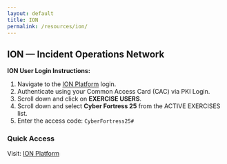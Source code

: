 ```yaml
---
layout: default
title: ION
permalink: /resources/ion/
---
```


<div class="card">
    <h2>ION — Incident Operations Network</h2>
    <p><strong>ION User Login Instructions:</strong></p>
    <ol>
        <li>Navigate to the <a href="[https://ion.aws.thecyberexercise.com](https://ion.tradoc.army.mil/)">ION Platform</a> login.</li>
        <li>Authenticate using your Common Access Card (CAC) via PKI Login.</li>
        <li>Scroll down and click on <strong>EXERCISE USERS</strong>.</li>
        <li>Scroll down and select <strong>Cyber Fortress 25</strong> from the ACTIVE EXERCISES list.</li>
        <li>Enter the access code: <code>CyberFortress25#</code></li>
    </ol>
    <h3>Quick Access</h3>
    <p>Visit: <a href="[https://ion.aws.thecyberexercise.com](https://ion.tradoc.army.mil/)">ION Platform</a></p>
</div>
